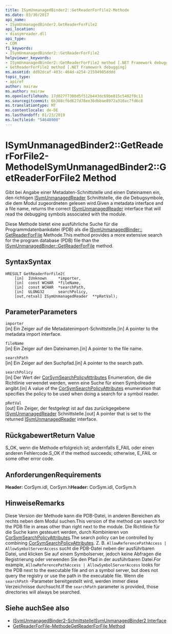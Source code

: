 ```yaml
---
title: ISymUnmanagedBinder2::GetReaderForFile2-Methode
ms.date: 03/30/2017
api_name:
- ISymUnmanagedBinder2.GetReaderForFile2
api_location:
- diasymreader.dll
api_type:
- COM
f1_keywords:
- ISymUnmanagedBinder2::GetReaderForFile2
helpviewer_keywords:
- ISymUnmanagedBinder2::GetReaderForFile2 method [.NET Framework debugging]
- GetReaderForFile2 method [.NET Framework debugging]
ms.assetid: dd92dcaf-403c-464d-a254-21594985dddd
topic_type:
- apiref
author: mairaw
ms.author: mairaw
ms.openlocfilehash: 17d027f7308d5f512b443dc69be815c5402f0c13
ms.sourcegitcommit: 6b308cf6d627d78ee36dbbae8972a310ac7fd6c8
ms.translationtype: MT
ms.contentlocale: de-DE
ms.lasthandoff: 01/23/2019
ms.locfileid: "54648900"
---
```

# <a name="isymunmanagedbinder2getreaderforfile2-method"></a><span data-ttu-id="be2f6-102">ISymUnmanagedBinder2::GetReaderForFile2-Methode</span><span class="sxs-lookup"><span data-stu-id="be2f6-102">ISymUnmanagedBinder2::GetReaderForFile2 Method</span></span>
<span data-ttu-id="be2f6-103">Gibt bei Angabe einer Metadaten-Schnittstelle und einen Dateinamen ein, den richtigen [ISymUnmanagedReader](isymunmanagedreader-interface.md) Schnittstelle, die die Debugsymbole, die dem Modul zugeordneten gelesen wird.</span><span class="sxs-lookup"><span data-stu-id="be2f6-103">Given a metadata interface and a file name, returns the correct [ISymUnmanagedReader](isymunmanagedreader-interface.md) interface that will read the debugging symbols associated with the module.</span></span>  
  
 <span data-ttu-id="be2f6-104">Diese Methode bietet eine ausführliche Suche für die Programmdatenbankdatei (PDB) als die [ISymUnmanagedBinder:: GetReaderForFile](../../../../docs/framework/unmanaged-api/diagnostics/isymunmanagedbinder-getreaderforfile-method.md) Methode.</span><span class="sxs-lookup"><span data-stu-id="be2f6-104">This method provides a more extensive search for the program database (PDB) file than the [ISymUnmanagedBinder::GetReaderForFile](../../../../docs/framework/unmanaged-api/diagnostics/isymunmanagedbinder-getreaderforfile-method.md) method.</span></span>  
  
## <a name="syntax"></a><span data-ttu-id="be2f6-105">Syntax</span><span class="sxs-lookup"><span data-stu-id="be2f6-105">Syntax</span></span>  
  
```  
HRESULT GetReaderForFile2(  
    [in]  IUnknown     *importer,  
    [in]  const WCHAR  *fileName,  
    [in]  const WCHAR  *searchPath,  
    [in]  ULONG32      searchPolicy,  
    [out,retval] ISymUnmanagedReader  **pRetVal);  
```  
  
## <a name="parameters"></a><span data-ttu-id="be2f6-106">Parameter</span><span class="sxs-lookup"><span data-stu-id="be2f6-106">Parameters</span></span>  
 `importer`  
 <span data-ttu-id="be2f6-107">[in] Ein Zeiger auf die Metadatenimport-Schnittstelle.</span><span class="sxs-lookup"><span data-stu-id="be2f6-107">[in] A pointer to the metadata import interface.</span></span>  
  
 `fileName`  
 <span data-ttu-id="be2f6-108">[in] Ein Zeiger auf den Dateinamen.</span><span class="sxs-lookup"><span data-stu-id="be2f6-108">[in] A pointer to the file name.</span></span>  
  
 `searchPath`  
 <span data-ttu-id="be2f6-109">[in] Ein Zeiger auf den Suchpfad.</span><span class="sxs-lookup"><span data-stu-id="be2f6-109">[in] A pointer to the search path.</span></span>  
  
 `searchPolicy`  
 <span data-ttu-id="be2f6-110">[in] Der Wert der [CorSymSearchPolicyAttributes](../../../../docs/framework/unmanaged-api/diagnostics/corsymsearchpolicyattributes-enumeration.md) Enumeration, die die Richtlinie verwendet werden, wenn eine Suche für einen Symbolreader angibt.</span><span class="sxs-lookup"><span data-stu-id="be2f6-110">[in] A value of the [CorSymSearchPolicyAttributes](../../../../docs/framework/unmanaged-api/diagnostics/corsymsearchpolicyattributes-enumeration.md) enumeration that specifies the policy to be used when doing a search for a symbol reader.</span></span>  
  
 `pRetVal`  
 <span data-ttu-id="be2f6-111">[out] Ein Zeiger, der festgelegt ist auf das zurückgegebene [ISymUnmanagedReader](isymunmanagedreader-interface.md) Schnittstelle.</span><span class="sxs-lookup"><span data-stu-id="be2f6-111">[out] A pointer that is set to the returned [ISymUnmanagedReader](isymunmanagedreader-interface.md) interface.</span></span>  
  
## <a name="return-value"></a><span data-ttu-id="be2f6-112">Rückgabewert</span><span class="sxs-lookup"><span data-stu-id="be2f6-112">Return Value</span></span>  
 <span data-ttu-id="be2f6-113">S_OK, wenn die Methode erfolgreich ist; andernfalls E_FAIL oder einen anderen Fehlercode.</span><span class="sxs-lookup"><span data-stu-id="be2f6-113">S_OK if the method succeeds; otherwise, E_FAIL or some other error code.</span></span>  
  
## <a name="requirements"></a><span data-ttu-id="be2f6-114">Anforderungen</span><span class="sxs-lookup"><span data-stu-id="be2f6-114">Requirements</span></span>  
 <span data-ttu-id="be2f6-115">**Header:** CorSym.idl, CorSym.h</span><span class="sxs-lookup"><span data-stu-id="be2f6-115">**Header:** CorSym.idl, CorSym.h</span></span>  
  
## <a name="remarks"></a><span data-ttu-id="be2f6-116">Hinweise</span><span class="sxs-lookup"><span data-stu-id="be2f6-116">Remarks</span></span>  
 <span data-ttu-id="be2f6-117">Diese Version der Methode kann die PDB-Datei, in anderen Bereichen als rechts neben dem Modul suchen.</span><span class="sxs-lookup"><span data-stu-id="be2f6-117">This version of the method can search for the PDB file in areas other than right next to the module.</span></span> <span data-ttu-id="be2f6-118">Die Richtlinie für die Suche kann gesteuert werden, durch Kombinieren von [CorSymSearchPolicyAttributes](../../../../docs/framework/unmanaged-api/diagnostics/corsymsearchpolicyattributes-enumeration.md).</span><span class="sxs-lookup"><span data-stu-id="be2f6-118">The search policy can be controlled by combining [CorSymSearchPolicyAttributes](../../../../docs/framework/unmanaged-api/diagnostics/corsymsearchpolicyattributes-enumeration.md).</span></span> <span data-ttu-id="be2f6-119">Z. B. `AllowReferencePathAccess | AllowSymbolServerAccess` sucht die PDB-Datei neben der ausführbaren Datei, und klicken Sie auf einem Symbolserver, jedoch keine Abfragen die Registrierung oder verwenden Sie den Pfad in der ausführbaren Datei.</span><span class="sxs-lookup"><span data-stu-id="be2f6-119">For example, `AllowReferencePathAccess | AllowSymbolServerAccess` looks for the PDB next to the executable file and on a symbol server, but does not query the registry or use the path in the executable file.</span></span> <span data-ttu-id="be2f6-120">Wenn die `searchPath` -Parameter bereitgestellt wird, werden immer diese Verzeichnisse durchsucht.</span><span class="sxs-lookup"><span data-stu-id="be2f6-120">If the `searchPath` parameter is provided, those directories will always be searched.</span></span>  
  
## <a name="see-also"></a><span data-ttu-id="be2f6-121">Siehe auch</span><span class="sxs-lookup"><span data-stu-id="be2f6-121">See also</span></span>
- [<span data-ttu-id="be2f6-122">ISymUnmanagedBinder2-Schnittstelle</span><span class="sxs-lookup"><span data-stu-id="be2f6-122">ISymUnmanagedBinder2 Interface</span></span>](../../../../docs/framework/unmanaged-api/diagnostics/isymunmanagedbinder2-interface.md)
- [<span data-ttu-id="be2f6-123">GetReaderForFile-Methode</span><span class="sxs-lookup"><span data-stu-id="be2f6-123">GetReaderForFile Method</span></span>](../../../../docs/framework/unmanaged-api/diagnostics/isymunmanagedbinder-getreaderforfile-method.md)
